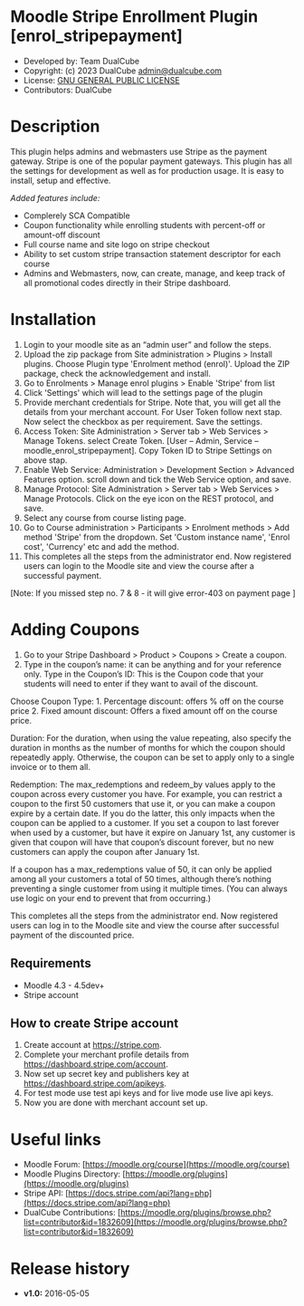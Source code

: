 Moodle Stripe Enrollment Plugin [enrol_stripepayment]
=======================
* Developed by: Team DualCube
* Copyright: (c) 2023 DualCube <admin@dualcube.com>
* License: [GNU GENERAL PUBLIC LICENSE](LICENSE)
* Contributors:  DualCube

Description
===========
This plugin helps admins and webmasters use Stripe as the payment gateway. Stripe is one of the popular payment gateways. This plugin has all the settings for development as well as for production usage. It is easy to install, setup and effective.

_Added features include:_
* Complerely SCA Compatible
* Coupon functionality while enrolling students with percent-off or amount-off discount
* Full course name and site logo on stripe checkout
* Ability to set custom stripe transaction statement descriptor for each course
* Admins and Webmasters, now, can create, manage, and keep track of all promotional codes directly in their Stripe dashboard.

Installation
============
1. Login to your moodle site as an “admin user” and follow the steps.
2. Upload the zip package from Site administration > Plugins > Install plugins. Choose Plugin type 'Enrolment method (enrol)'. Upload the ZIP package, check the acknowledgement and install.
3. Go to Enrolments > Manage enrol plugins > Enable 'Stripe' from list
4. Click 'Settings' which will lead to the settings page of the plugin
5. Provide merchant credentials for Stripe. Note that, you will get all the details from your merchant account. For User Token follow next stap. Now select the checkbox as per requirement. Save the settings.
6. Access Token: Site Administration > Server tab > Web Services > Manage Tokens. select Create Token. [User – Admin, Service – moodle_enrol_stripepayment]. Copy Token ID to Stripe Settings on above stap.
7. Enable Web Service: Administration > Development Section > Advanced Features option. scroll down and tick the Web Service option, and save.
8. Manage Protocol: Site Administration > Server tab > Web Services > Manage Protocols. Click on the eye icon on the REST protocol, and save.
9. Select any course from course listing page.
10. Go to Course administration > Participants > Enrolment methods > Add method 'Stripe' from the dropdown. Set 'Custom instance name', 'Enrol cost', 'Currency' etc and add the method.
11. This completes all the steps from the administrator end. Now registered users can login to the Moodle site and view the course after a successful payment.

[Note: If you missed step no. 7 & 8 - it will give error-403 on payment page ]

Adding Coupons
==============
1. Go to your Stripe Dashboard >  Product > Coupons > Create a coupon.
2. Type in the coupon’s name: it can be anything and for your reference only.
  Type in the Coupon’s ID: This is the Coupon code that your students will need to enter if they want to avail of the discount.

  Choose Coupon Type: 
    1. Percentage discount: offers % off on the course price 
    2. Fixed amount discount: Offers a fixed amount off on the course price.

  Duration: For the duration, when using the value repeating, also specify the duration in months as the number of months for which the coupon should repeatedly apply. Otherwise, the coupon can be set to apply only to a single invoice or to them all.

Redemption: The max_redemptions and redeem_by values apply to the coupon across every customer you have. For example, you can restrict a coupon to the first 50 customers that use it, or you can make a coupon expire by a certain date. If you do the latter, this only impacts when the coupon can be applied to a customer. 
If you set a coupon to last forever when used by a customer, but have it expire on January 1st, any customer is given that coupon will have that coupon’s discount forever, but no new customers can apply the coupon after January 1st.

If a coupon has a max_redemptions value of 50, it can only be applied among all your customers a total of 50 times, although there’s nothing preventing a single customer from using it multiple times. (You can always use logic on your end to prevent that from occurring.)

This completes all the steps from the administrator end. Now registered users can log in to the Moodle site and view the course after successful payment of the discounted price.

Requirements
------------
* Moodle 4.3 - 4.5dev+
* Stripe account


How to create Stripe account
--------------
1. Create account at https://stripe.com.
2. Complete your merchant profile details from https://dashboard.stripe.com/account.
3. Now set up secret key and publishers key at https://dashboard.stripe.com/apikeys.
4. For test mode use test api keys and for live mode use live api keys.
5. Now you are done with merchant account set up.


Useful links
============
* Moodle Forum: [https://moodle.org/course](https://moodle.org/course)
* Moodle Plugins Directory:  [https://moodle.org/plugins](https://moodle.org/plugins)
* Stripe API: [https://docs.stripe.com/api?lang=php](https://docs.stripe.com/api?lang=php)
* DualCube Contributions: [https://moodle.org/plugins/browse.php?list=contributor&id=1832609](https://moodle.org/plugins/browse.php?list=contributor&id=1832609)


Release history
===============
* **v1.0:** 2016-05-05
